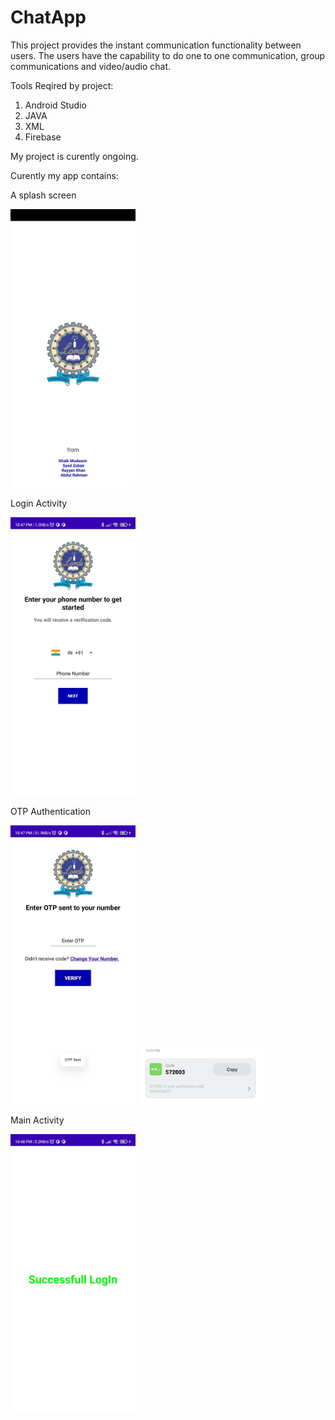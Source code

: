 # ChatApp



This project provides the instant communication functionality between users. The users have the capability to do one to one communication, group communications and video/audio chat.




Tools Reqired by project:
1. Android Studio
2. JAVA
3. XML
4. Firebase



My project is curently ongoing.



Curently my app contains: 

A splash screen

<img src="images/SplashScreen.jpeg" width="200">

Login Activity

<img src="images/LoginActivity.jpeg" width="200">


OTP Authentication

<img src="images/OTP%20Auth%20Activity.jpeg" width="200">

<img src="images/otp.jpeg" width="200">

Main Activity

<img src="images/Main%20activity.jpeg" width="200">
